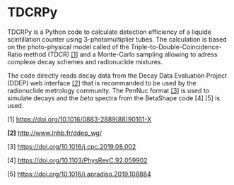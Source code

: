 # TDCRPy

TDCRPy is a Python code to calculate detection efficiency of a liquide scintillation counter using 3-photomultiplier tubes.
The calculation is based on the photo-physical model called of the Triple-to-Double-Coincidence-Ratio method (TDCR) [[1]](#1) and a Monte-Carlo sampling allowing to adress complexe decay schemes and radionuclide mixtures.

The code directly reads decay data from the Decay Data Evaluation Project (DDEP) web interface [[2]](#2) that is recommanded to be used by the radionuclide metrology community. The PenNuc format [[3]](#3) is used to simulate decays and the $beta$ spectra from the BetaShape code <c id="4">[4]</c> <c id="5">[5]</c> is used.  

<a id="1">[1]</a> https://doi.org/10.1016/0883-2889(88)90161-X

<b id="2">[2]</b> http://www.lnhb.fr/ddep_wg/

<c id="3">[3]</c> https://doi.org/10.1016/j.cpc.2019.08.002

<c id="4">[4]</c> https://doi.org/10.1103/PhysRevC.92.059902

<c id="5">[5]</c> https://doi.org/10.1016/j.apradiso.2019.108884
